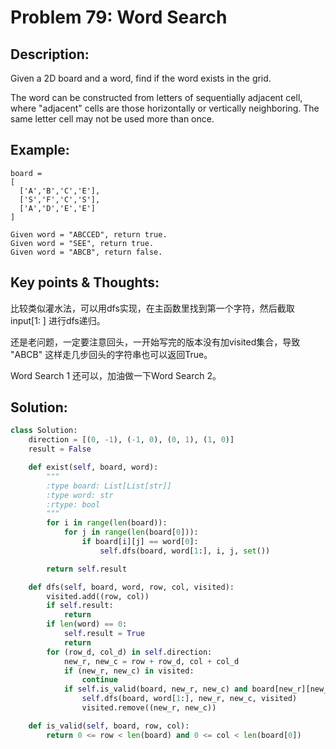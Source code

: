 # Problem 79: Word Search

## Description:

Given a 2D board and a word, find if the word exists in the grid.

The word can be constructed from letters of sequentially adjacent cell, where "adjacent" cells are those horizontally or vertically neighboring. The same letter cell may not be used more than once.

## Example:

```text
board =
[
  ['A','B','C','E'],
  ['S','F','C','S'],
  ['A','D','E','E']
]

Given word = "ABCCED", return true.
Given word = "SEE", return true.
Given word = "ABCB", return false.
```

## Key points & Thoughts:

比较类似灌水法，可以用dfs实现，在主函数里找到第一个字符，然后截取 input\[1: \] 进行dfs递归。

还是老问题，一定要注意回头，一开始写完的版本没有加visited集合，导致 "ABCB" 这样走几步回头的字符串也可以返回True。

Word Search 1 还可以，加油做一下Word Search 2。

## Solution:

```python
class Solution:
    direction = [(0, -1), (-1, 0), (0, 1), (1, 0)]
    result = False

    def exist(self, board, word):
        """
        :type board: List[List[str]]
        :type word: str
        :rtype: bool
        """
        for i in range(len(board)):
            for j in range(len(board[0])):
                if board[i][j] == word[0]:
                    self.dfs(board, word[1:], i, j, set())

        return self.result

    def dfs(self, board, word, row, col, visited):
        visited.add((row, col))
        if self.result:
            return
        if len(word) == 0:
            self.result = True
            return
        for (row_d, col_d) in self.direction:
            new_r, new_c = row + row_d, col + col_d
            if (new_r, new_c) in visited:
                continue
            if self.is_valid(board, new_r, new_c) and board[new_r][new_c] == word[0]:
                self.dfs(board, word[1:], new_r, new_c, visited)
                visited.remove((new_r, new_c))

    def is_valid(self, board, row, col):
        return 0 <= row < len(board) and 0 <= col < len(board[0])
```

